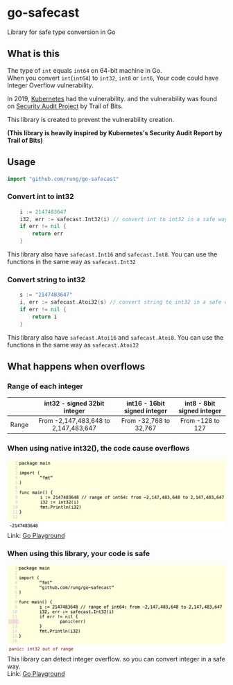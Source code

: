# go-safecast
Library for safe type conversion in Go

## What is this
The type of `int` equals `int64` on 64-bit machine in Go.  
When you convert `int`(`int64`) to `int32`, `int8` or `int6`, Your code could have Integer Overflow vulnerability.

In 2019, [Kubernetes](https://kubernetes.io/) had the vulnerability. and the vulnerability was found on [Security Audit Project](https://github.com/kubernetes/community/blob/master/sig-security/security-audit-2019/findings/Kubernetes%20Final%20Report.pdf) by Trail of Bits.

This library is created to prevent the vulnerability creation.

**(This library is heavily inspired by Kubernetes's Security Audit Report by Trail of Bits)**

## Usage

```go
import "github.com/rung/go-safecast"
```

### Convert int to int32
```go
	i := 2147483647
	i32, err := safecast.Int32(i) // convert int to int32 in a safe way
	if err != nil {
		return err
	}
```
This library also have `safecast.Int16` and `safecast.Int8`. You can use the functions in the same way as `safecast.Int32`

### Convert string to int32
```go
	s := "2147483647"
	i, err := safecast.Atoi32(s) // convert string to int32 in a safe way
	if err != nil {
		return i
	}
```
This library also have `safecast.Atoi16` and `safecast.Atoi8`. You can use the functions in the same way as `safecast.Atoi32`


## What happens when overflows
### Range of each integer
|       | int32 - signed 32bit integer         | int16 - 16bit signed integer | int8 - 8bit signed integer | 
| :---: | :----------------------------------: | :--------------------------: | :------------------------: | 
| Range | From -2,147,483,648 to 2,147,483,647 | From -32,768 to 32,767       | From -128 to 127           | 

### When using native int32(), the code cause overflows
![native int32](img/native-int32.png)  
Link: [Go Playground](https://play.golang.org/p/YsKayPgMX7k)

### When using this library, your code is safe
![native int32](img/safecast-int32.png)  
This library can detect integer overflow. so you can convert integer in a safe way.  
Link: [Go Playground](https://play.golang.org/p/VUkXLIijq6Q)
